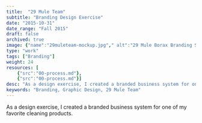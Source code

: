 ```yaml
---
title:  "29 Mule Team"
subtitle: "Branding Design Exercise"
date: "2015-10-31"
date_range: "Fall 2015"
draft: false
archived: true
image: {"name":"29muleteam-mockup.jpg"," alt":"29 Mule Borax Branding System Mockup"}
type: "work"
tags: ["Branding"]
weight: 24
resources: [
    {"src":"00-process.md"},
    {"src":"00-process.md"}]
desc: "As a design exercise, I created a branded business system for one of my favorite cleaning products."
keywords: "Branding, Graphic Design, 29 Mule Team"
---
```

As a design exercise, I created a branded business system for one of my favorite cleaning products.